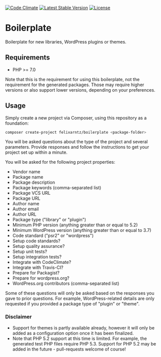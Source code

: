 [![Code Climate](https://codeclimate.com/github/felixarntz/boilerplate/badges/gpa.svg)](https://codeclimate.com/github/felixarntz/boilerplate)
[![Latest Stable Version](https://poser.pugx.org/felixarntz/boilerplate/version)](https://packagist.org/packages/felixarntz/boilerplate)
[![License](https://poser.pugx.org/felixarntz/boilerplate/license)](https://packagist.org/packages/felixarntz/boilerplate)

# Boilerplate

Boilerplate for new libraries, WordPress plugins or themes.

## Requirements

* PHP >= 7.0

Note that this is the requirement for using this boilerplate, not the requirement for the generated packages. Those may require higher versions or also support lower versions, depending on your preferences.

## Usage

Simply create a new project via Composer, using this repository as a foundation:

```BASH
composer create-project felixarntz/boilerplate <package-folder>
```

You will be asked questions about the type of the project and several parameters. Provide responses and follow the instructions to get your project set up within a minute.

You will be asked for the following project properties:

* Vendor name
* Package name
* Package description
* Package keywords (comma-separated list)
* Package VCS URL
* Package URL
* Author name
* Author email
* Author URL
* Package type ("library" or "plugin")
* Minimum PHP version (anything greater than or equal to 5.2)
* Minimum WordPress version (anything greater than or equal to 3.7)
* Code standard ("psr2" or "wordpress")
* Setup code standards?
* Setup quality assurance?
* Setup unit tests?
* Setup integration tests?
* Integrate with CodeClimate?
* Integrate with Travis-CI?
* Prepare for Packagist?
* Prepare for wordpress.org?
* WordPress.org contributors (comma-separated list)

Some of these questions will only be asked based on the responses you gave to prior questions. For example, WordPress-related details are only requested if you provided a package type of "plugin" or "theme".

### Disclaimer

* Support for themes is partly available already, however it will only be added as a configuration option once it has been finalized.
* Note that PHP 5.2 support at this time is limited. For example, the generated test PHP files require PHP 5.3. Support for PHP 5.2 may be added in the future - pull-requests welcome of course!
